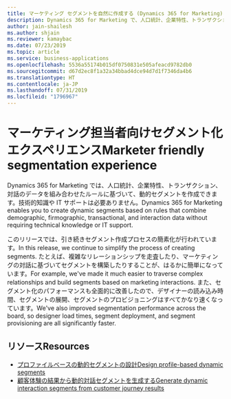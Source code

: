 ```yaml
---
title: マーケティング セグメントを自然に作成する (Dynamics 365 for Marketing)
description: Dynamics 365 for Marketing で、人口統計、企業特性、トランザクション、対話のデータを組み合わせたルールに基づいて、動的セグメントを作成します。技術的知識や IT サポートは必要ありません。
author: jain-shailesh
ms.author: shjain
ms.reviewer: kamaybac
ms.date: 07/23/2019
ms.topic: article
ms.service: business-applications
ms.openlocfilehash: 5536a55174b015df0750831e505afeacd9782db0
ms.sourcegitcommit: d67d2ec8f1a32a34bbad4dce94d7d1f7346da4b6
ms.translationtype: HT
ms.contentlocale: ja-JP
ms.lasthandoff: 07/31/2019
ms.locfileid: "1796967"
---
```

# <a name="marketer-friendly-segmentation-experience"></a><span data-ttu-id="3e1e7-103">マーケティング担当者向けセグメント化エクスペリエンス</span><span class="sxs-lookup"><span data-stu-id="3e1e7-103">Marketer friendly segmentation experience</span></span>

<span data-ttu-id="3e1e7-104">Dynamics 365 for Marketing では、人口統計、企業特性、トランザクション、対話のデータを組み合わせたルールに基づいて、動的セグメントを作成できます。技術的知識や IT サポートは必要ありません。</span><span class="sxs-lookup"><span data-stu-id="3e1e7-104">Dynamics 365 for Marketing enables you to create dynamic segments based on rules that combine demographic, firmographic, transactional, and interaction data without requiring technical knowledge or IT support.</span></span>

<span data-ttu-id="3e1e7-105">このリリースでは、引き続きセグメント作成プロセスの簡素化が行われています。</span><span class="sxs-lookup"><span data-stu-id="3e1e7-105">In this release, we continue to simplify the process of creating segments.</span></span> <span data-ttu-id="3e1e7-106">たとえば、複雑なリレーションシップを走査したり、マーケティングの対話に基づいてセグメントを構築したりすることが、はるかに簡単になっています。</span><span class="sxs-lookup"><span data-stu-id="3e1e7-106">For example, we've made it much easier to traverse complex relationships and build segments based on marketing interactions.</span></span> <span data-ttu-id="3e1e7-107">また、セグメント化のパフォーマンスも全面的に改善したので、デザイナーの読み込み時間、セグメントの展開、セグメントのプロビジョニングはすべてかなり速くなっています。</span><span class="sxs-lookup"><span data-stu-id="3e1e7-107">We've also improved segmentation performance across the board, so designer load times, segment deployment, and segment provisioning are all significantly faster.</span></span>

## <a name="resources"></a><span data-ttu-id="3e1e7-108">リソース</span><span class="sxs-lookup"><span data-stu-id="3e1e7-108">Resources</span></span>

- [<span data-ttu-id="3e1e7-109">プロファイルベースの動的セグメントの設計</span><span class="sxs-lookup"><span data-stu-id="3e1e7-109">Design profile-based dynamic segments</span></span>](https://docs.microsoft.com/dynamics365/customer-engagement/marketing/segments-profile)
- [<span data-ttu-id="3e1e7-110">顧客体験の結果から動的対話セグメントを生成する</span><span class="sxs-lookup"><span data-stu-id="3e1e7-110">Generate dynamic interaction segments from customer journey results</span></span>](https://docs.microsoft.com/dynamics365/customer-engagement/marketing/generate-segment-from-journey)
